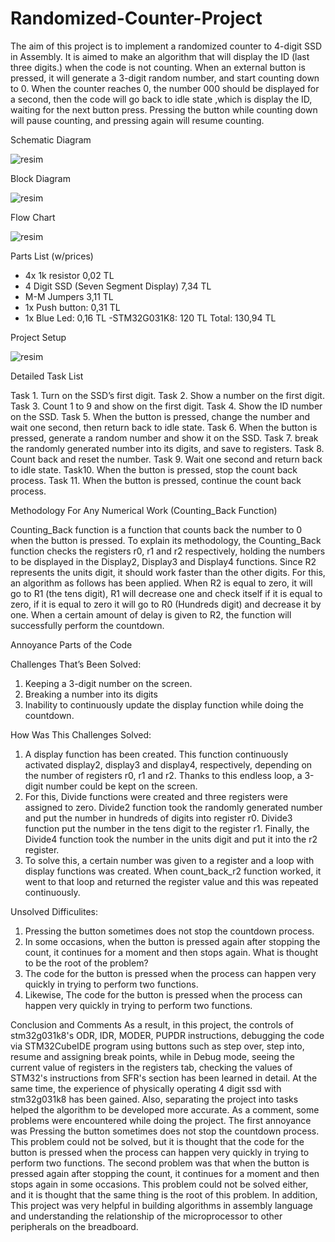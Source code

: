 # Randomized-Counter-Project
The aim of this project is to implement a randomized counter to 4-digit SSD in Assembly.  It is aimed to make an algorithm that will display the ID (last three digits.) when the code is not counting. When an external button is pressed, it will generate a 3-digit random number, and start counting down to 0. When the counter reaches 0, the number 000 should be displayed for a second, then the code will go back to idle state ,which is display the ID, waiting for the next button press. Pressing the button while counting down will pause counting, and pressing again will resume counting.

Schematic Diagram

![resim](https://user-images.githubusercontent.com/44584158/110010143-0a058180-7d2f-11eb-845b-b24644b9a1e5.png)

Block Diagram

![resim](https://user-images.githubusercontent.com/44584158/110010253-24d7f600-7d2f-11eb-9d74-d5f47dde0333.png)

Flow Chart

![resim](https://user-images.githubusercontent.com/44584158/110010296-2f928b00-7d2f-11eb-97b7-78e4e38829c9.png)

Parts List (w/prices)

- 4x 1k resistor 0,02 TL
- 4 Digit SSD (Seven Segment Display) 7,34 TL
- M-M Jumpers 3,11 TL
- 1x Push button: 0,31 TL
- 1x Blue Led: 0,16 TL
-STM32G031K8: 120 TL
Total: 130,94 TL

Project Setup

![resim](https://user-images.githubusercontent.com/44584158/110010362-4802a580-7d2f-11eb-8bfe-be8b510d6792.png)

Detailed Task List

Task 1. Turn on the SSD’s first digit.
Task 2. Show a number on the first digit.
Task 3. Count 1 to 9 and show on the first digit.
Task 4. Show the ID number on the SSD.
Task 5. When the button is pressed, change the number and wait one second, then return back to idle state.
Task 6. When the button is pressed, generate a random number and show it on the SSD.
Task 7. break the randomly generated number into its digits, and save to registers.
Task 8. Count back and reset the number.
Task 9. Wait one second and return back to idle state.
Task10. When the button is pressed, stop the count back process.
Task 11. When the button is pressed, continue the count back process.

Methodology For Any Numerical Work (Counting_Back Function)

Counting_Back function is a function that counts back the number to 0 when the button is pressed. To explain its methodology, the Counting_Back function checks the registers r0, r1 and r2 respectively, holding the numbers to be displayed in the Display2, Display3 and Display4 functions. Since R2 represents the units digit, it should work faster than the other digits. For this, an algorithm as follows has been applied. When R2 is equal to zero, it will go to R1 (the tens digit), R1 will decrease one and check itself if it is equal to zero, if it is equal to zero it will go to R0 (Hundreds digit) and decrease it by one. When a certain amount of delay is given to R2, the function will successfully perform the countdown.

Annoyance Parts of the Code

Challenges That’s Been Solved:
1) Keeping a 3-digit number on the screen.
2) Breaking a number into its digits
3) Inability to continuously update the display function while doing the countdown.

How Was This Challenges Solved:
1) A display function has been created. This function continuously activated display2, display3 and display4, respectively, depending on the number of registers r0, r1 and r2. Thanks to this endless loop, a 3-digit number could be kept on the screen.
2) For this, Divide functions were created and three registers were assigned to zero. Divide2 function took the randomly generated number and put the number in hundreds of digits into register r0. Divide3 function put the number in the tens digit to the register r1. Finally, the Divide4 function took the number in the units digit and put it into the r2 register.
3) To solve this, a certain number was given to a register and a loop with display functions was created. When count_back_r2 function worked, it went to that loop and returned the register value and this was repeated continuously.

Unsolved Difficulites:
1) Pressing the button sometimes does not stop the countdown process.
2) In some occasions, when the button is pressed again after stopping the count, it continues for a moment and then stops again.
What is thought to be the root of the problem?
1) The code for the button is pressed when the process can happen very quickly in trying to perform two functions.
2) Likewise, The code for the button is pressed when the process can happen very quickly in trying to perform two functions.

Conclusion and Comments
As a result, in this project, the controls of stm32g031k8's ODR, IDR, MODER, PUPDR instructions, debugging the code via STM32CubeIDE program using buttons such as step over, step into, resume and assigning break points, while in Debug mode, seeing the current value of registers in the registers tab, checking the values of STM32's instructions from SFR's section has been learned in detail. At the same time, the experience of physically operating 4 digit ssd with stm32g031k8 has been gained. Also, separating the project into tasks helped the algorithm to be developed more accurate. As a comment, some problems were encountered while doing the project. The first annoyance was Pressing the button sometimes does not stop the countdown process. This problem could not be solved, but it is thought that the code for the button is pressed when the process can happen very quickly in trying to perform two functions. The second problem was that when the button is pressed again after stopping the count, it continues for a moment and then stops again in some occasions. This problem could not be solved either, and it is thought that the same thing is the root of this problem. In addition, This project was very helpful in building algorithms in assembly language and understanding the relationship of the microprocessor to other peripherals on the breadboard.

